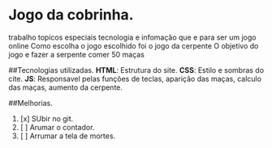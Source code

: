 # Jogo da cobrinha.
trabalho  topicos especiais tecnologia e infomação que e para ser um jogo online 
Como escolha o jogo escolhido foi o jogo da cerpente
O objetivo do jogo e fazer a serpente comer 50 maças 

##Tecnologias utilizadas.
**HTML**: Estrutura do site.
**CSS**: Estilo e sombras do cite.
**JS**: Responsavel pelas funções de teclas, aparição das maças, calculo das maças, aumento da cerpente.

##Melhorias.
1. [x] SUbir no git.
2. [ ] Arumar o contador.
3. [ ] Arrumar a tela de mortes.

